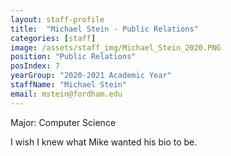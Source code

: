 ```yaml
---
layout: staff-profile
title:  "Michael Stein - Public Relations"
categories: [staff]
image: /assets/staff_img/Michael_Stein_2020.PNG
position: "Public Relations"
posIndex: 7
yearGroup: "2020-2021 Academic Year"
staffName: "Michael Stein"
email: mstein@fordham.edu
---
```


Major: Computer Science<br>

I wish I knew what Mike wanted his bio to be.
